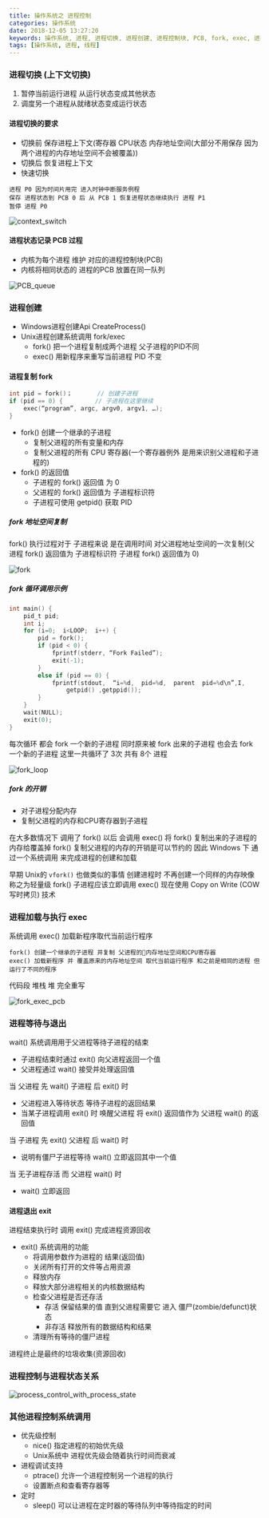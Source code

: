 ```yaml
---
title: 操作系统之 进程控制
categories: 操作系统
date: 2018-12-05 13:27:20
keywords: 操作系统, 进程, 进程切换, 进程创建, 进程控制块, PCB, fork, exec, 进程加载, 上下文切换
tags: [操作系统, 进程, 线程]
---
```

### 进程切换 (上下文切换)

1. 暂停当前运行进程 从运行状态变成其他状态
2. 调度另一个进程从就绪状态变成运行状态

#### 进程切换的要求

* 切换前 保存进程上下文(寄存器 CPU状态 内存地址空间(大部分不用保存 因为两个进程的内存地址空间不会被覆盖))
* 切换后 恢复进程上下文
* 快速切换

<!-- more -->

```
进程 P0 因为时间片用完 进入时钟中断服务例程
保存 进程状态到 PCB 0 后 从 PCB 1 恢复进程状态继续执行 进程 P1
暂停 进程 P0
```

![context_switch](/images/context_switch.png)

#### 进程状态记录 PCB 过程

* 内核为每个进程 维护 对应的进程控制块(PCB)
* 内核将相同状态的 进程的PCB 放置在同一队列

![PCB_queue](/images/PCB_queue.png)

### 进程创建

* Windows进程创建Api CreateProcess()
* Unix进程创建系统调用 fork/exec
    * fork() 把一个进程复制成两个进程 父子进程的PID不同
    * exec() 用新程序来重写当前进程 PID 不变

#### 进程复制 fork
```c
int pid = fork()；		// 创建子进程
if (pid == 0) {			// 子进程在这里继续
    exec(“program”, argc, argv0, argv1, …);
}
```

* fork() 创建一个继承的子进程
    * 复制父进程的所有变量和内存
    * 复制父进程的所有 CPU 寄存器(一个寄存器例外 是用来识别父进程和子进程的)
* fork() 的返回值
    * 子进程的 fork() 返回值 为 0
    * 父进程的 fork() 返回值为 子进程标识符
    * 子进程可使用 getpid() 获取 PID

##### fork 地址空间复制
fork() 执行过程对于 子进程来说 是在调用时间 对父进程地址空间的一次复制(父进程 fork() 返回值为 子进程标识符 子进程 fork() 返回值为 0)

![fork](/images/fork.png)

##### fork 循环调用示例
```c
int main() {
    pid_t pid;
    int i;
    for (i=0;  i<LOOP;  i++) {
        pid = fork();
        if (pid < 0) {
            fprintf(stderr, “Fork Failed”);
            exit(-1);
        }
        else if (pid == 0) {
            fprintf(stdout,  “i=%d,  pid=%d,  parent  pid=%d\n”,I,      
                getpid() ,getppid());
        }
    }
    wait(NULL);
    exit(0);
} 
```
每次循环 都会 fork 一个新的子进程 同时原来被 fork 出来的子进程 也会去 fork 一个新的子进程 这里一共循环了 3次 共有 8个 进程

![fork_loop](/images/fork_loop.png)

##### fork 的开销

* 对子进程分配内存
* 复制父进程的内存和CPU寄存器到子进程

在大多数情况下 调用了 fork() 以后 会调用 exec() 将 fork() 复制出来的子进程的内存给覆盖掉 fork() 复制父进程的内存的开销是可以节约的 
因此 Windows 下 通过一个系统调用 来完成进程的创建和加载

早期 Unix的 `vfork()` 也做类似的事情 创建进程时 不再创建一个同样的内存映像 称之为轻量级 fork() 子进程应该立即调用 exec() 现在使用 Copy on Write (COW 写时拷贝) 技术

### 进程加载与执行 exec
系统调用 exec() 加载新程序取代当前运行程序

```
fork() 创建一个继承的子进程 并复制 父进程的内存地址空间和CPU寄存器
exec() 加载新程序 并 覆盖原来的内存地址空间 取代当前运行程序 和之前是相同的进程 但运行了不同的程序
```
代码段 堆栈 堆 完全重写

![fork_exec_pcb](/images/fork_exec_pcb.png)

### 进程等待与退出
wait() 系统调用用于父进程等待子进程的结束
* 子进程结束时通过 exit() 向父进程返回一个值
* 父进程通过 wait() 接受并处理返回值

当 父进程 先 wait() 子进程 后 exit() 时
* 父进程进入等待状态 等待子进程的返回结果
* 当某子进程调用 exit() 时 唤醒父进程 将 exit() 返回值作为 父进程 wait() 的返回值

当 子进程 先 exit() 父进程 后 wait() 时
* 说明有僵尸子进程等待 wait() 立即返回其中一个值

当 无子进程存活 而 父进程 wait() 时
* wait() 立即返回

#### 进程退出 exit
进程结束执行时 调用 exit() 完成进程资源回收
* exit() 系统调用的功能
    * 将调用参数作为进程的 结果(返回值)
    * 关闭所有打开的文件等占用资源
    * 释放内存
    * 释放大部分进程相关的内核数据结构
    * 检查父进程是否还存活
        * 存活 保留结果的值 直到父进程需要它 进入 僵尸(zombie/defunct)状态
        * 非存活 释放所有的数据结构和结果
    * 清理所有等待的僵尸进程

进程终止是最终的垃圾收集(资源回收)

### 进程控制与进程状态关系

![process_control_with_process_state](/images/process_control_with_process_state.png)

### 其他进程控制系统调用

* 优先级控制
    * nice() 指定进程的初始优先级
    * Unix系统中 进程优先级会随着执行时间而衰减
* 进程调试支持
    * ptrace() 允许一个进程控制另一个进程的执行
    * 设置断点和查看寄存器等
* 定时
    * sleep() 可以让进程在定时器的等待队列中等待指定的时间
